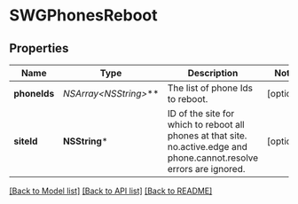 # SWGPhonesReboot

## Properties
Name | Type | Description | Notes
------------ | ------------- | ------------- | -------------
**phoneIds** | **NSArray&lt;NSString*&gt;*** | The list of phone Ids to reboot. | [optional] 
**siteId** | **NSString*** | ID of the site for which to reboot all phones at that site. no.active.edge and phone.cannot.resolve errors are ignored. | [optional] 

[[Back to Model list]](../README.md#documentation-for-models) [[Back to API list]](../README.md#documentation-for-api-endpoints) [[Back to README]](../README.md)



